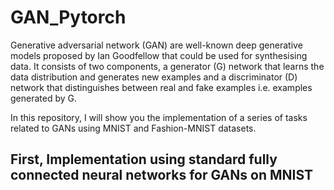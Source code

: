 # GAN_Pytorch
Generative adversarial network (GAN) are well-known deep generative models proposed by Ian Goodfellow that could be used for synthesising data. It consists of two components, a generator (G) network that learns the data distribution and generates new examples and a discriminator (D) network that distinguishes between real and fake examples i.e. examples generated by G. 

In this repository, I will show you the implementation of a series of tasks related to GANs using MNIST and Fashion-MNIST datasets.

## First, Implementation using standard fully connected neural networks for GANs on MNIST
